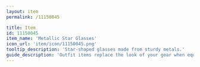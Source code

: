 ```yaml
---
layout: item
permalink: /11150045

title: Item
id: 11150045
item_name: 'Metallic Star Glasses'
icon_url: 'item/icon/11150045.png'
tooltip_description: 'Star-shaped glasses made from sturdy metals.'
guide_description: 'Outfit items replace the look of your gear when equipped.'
---
```

